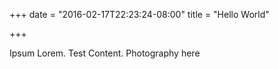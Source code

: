 +++
date = "2016-02-17T22:23:24-08:00"
title = "Hello World"

+++

Ipsum Lorem. Test Content. Photography here
